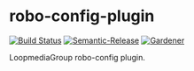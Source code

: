 # robo-config-plugin

[![Build Status](https://circleci.com/gh/loopmediagroup/robo-config-plugin.png?style=shield&circle-token=ea02b0f7572c4ab4ecc45a54d669627d01f6bb70)](https://circleci.com/gh/loopmediagroup/robo-config-plugin)
[![Semantic-Release](https://github.com/blackflux/js-gardener/blob/master/assets/icons/semver.svg)](https://github.com/semantic-release/semantic-release)
[![Gardener](https://github.com/blackflux/js-gardener/blob/master/assets/badge.svg)](https://github.com/blackflux/js-gardener)

LoopmediaGroup robo-config plugin.
